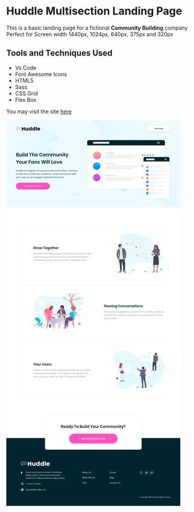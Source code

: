 # Huddle Multisection Landing Page
This is a basic landing page for a fictional **Community Building** company 
Perfect for Screen width 1440px, 1024px, 640px, 375px and 320px

## Tools and Techniques Used
- Vs Code
- Font Awesome Icons
- HTML5
- Sass
- CSS Grid
- Flex Box

You may visit the site [here](https://roctanweer.github.io/huddleMultiSec/.)

![Site Preview](./images/desktop-design.jpg)
